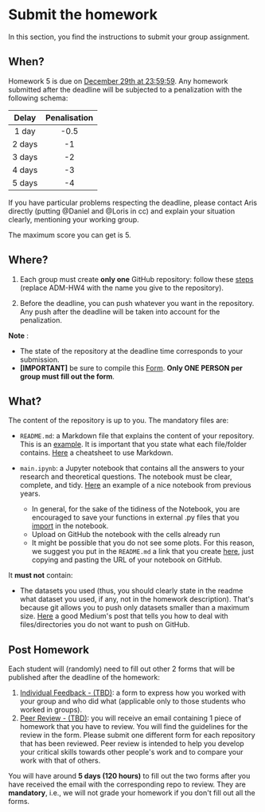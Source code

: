 # Submit the homework

In this section, you find the instructions to submit your group assignment.

## When?
Homework 5 is due on [December 29th at 23:59:59](http://aris.me/index.php/data-mining-ds-2024). Any homework submitted after the deadline will be subjected to a penalization with the following schema:

|   Delay  | Penalisation |
|:--------:|:------------:|
|  1 day |     -0.5     |
| 2 days |      -1      |
| 3 days |      -2      |
| 4 days |      -3      |
| 5 days |      -4      |

If you have particular problems respecting the deadline, please contact Aris directly (putting @Daniel and @Loris in cc) and explain your situation clearly, mentioning your working group.


The maximum score you can get is 5.

## Where?
1. Each group must create __only one__ GitHub repository: follow these [steps](https://github.com/CriMenghini/ADM-HW4/blob/master/README.md) (replace ADM-HW4 with the name you give to the repository). 

2. Before the deadline, you can push whatever you want in the repository. Any push after the deadline will be taken into account for the penalization.

__Note__ :

* The state of the repository at the deadline time corresponds to your submission.
* __[IMPORTANT]__ be sure to compile this [Form](https://forms.gle/R1MSM46d4rxoEiHV9). **Only ONE PERSON per group must fill out the form**.

## What?

The content of the repository is up to you. The mandatory files are:

* `README.md`: a Markdown file that explains the content of your repository. This is an [example](https://github.com/CriMenghini/Wikipedia/tree/master/Mention). It is important that you state what each file/folder contains. [Here](https://github.com/adam-p/markdown-here/wiki/Markdown-Cheatsheet) a cheatsheet to use Markdown.

* `main.ipynb`: a Jupyter notebook that contains all the answers to your research and theoretical questions. The notebook must be clear, complete, and tidy. [Here](https://github.com/dusicastepic/ADMSecondHomework/blob/master/ADM_HW2_Full.ipynb) an example of a nice notebook from previous years.
    - In general, for the sake of the tidiness of the Notebook, you are encouraged to save your functions in external .py files that you [import](https://www.programiz.com/python-programming/modules) in the notebook.
    - Upload on GitHub the notebook with the cells already run
    - It might be possible that you do not see some plots. For this reason, we suggest you put in the `README.md` a link that you create [here](http://nbviewer.jupyter.org/), just copying and pasting the URL of your notebook on GitHub.

It __must not__ contain:
* The datasets you used (thus, you should clearly state in the readme what dataset you used, if any, not in the homework description). That's because git allows you to push only datasets smaller than a maximum size. [Here](https://haydar-ai.medium.com/learning-how-to-git-ignoring-files-and-folders-using-gitignore-4b6a1ec43ce1) a good Medium's post that tells you how to deal with files/directories you do not want to push on GitHub.

## Post Homework

Each student will (randomly) need to fill out other 2 forms that will be published after the deadline of the homework:

1. [Individual Feedback - (TBD)](): a form to express how you worked with your group and who did what (applicable only to those students who worked in groups).
2. [Peer Review  - (TBD)](): you will receive an email containing 1 piece of homework that you have to review. You will find the guidelines for the review in the form. Please submit one different form for each repository that has been reviewed. Peer review is intended to help you develop your critical skills towards other people's work and to compare your work with that of others. 

You will have around __5 days (120 hours)__ to fill out the two forms after you have received the email with the corresponding repo to review. They are __mandatory__, i.e., we will not grade your homework if you don't fill out all the forms.




